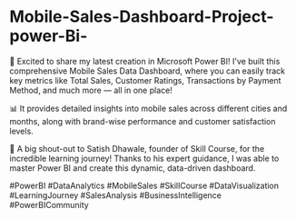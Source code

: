 # Mobile-Sales-Dashboard-Project-power-Bi-
🚀 Excited to share my latest creation in Microsoft Power BI!
I've built this comprehensive Mobile Sales Data Dashboard, where you can easily track key metrics like Total Sales, Customer Ratings, Transactions by Payment Method, and much more — all in one place!

📊 It provides detailed insights into mobile sales across different cities and months, along with brand-wise performance and customer satisfaction levels.

🙌 A big shout-out to Satish Dhawale, founder of Skill Course, for the incredible learning journey!
Thanks to his expert guidance, I was able to master Power BI and create this dynamic, data-driven dashboard.

#PowerBI #DataAnalytics #MobileSales #SkillCourse #DataVisualization #LearningJourney #SalesAnalysis #BusinessIntelligence #PowerBICommunity

